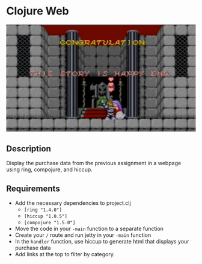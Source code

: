 # Clojure Web

![screenshot](screenshot.jpg)

## Description

Display the purchase data from the previous assignment in a webpage using ring, compojure, and hiccup.

## Requirements

* Add the necessary dependencies to project.clj
  * `[ring "1.4.0"]`
  * `[hiccup "1.0.5"]`
  * `[compojure "1.5.0"]`
* Move the code in your `-main` function to a separate function
* Create your `/` route and run jetty in your `-main` function
* In the `handler` function, use hiccup to generate html that displays your purchase data
* Add links at the top to filter by category.
